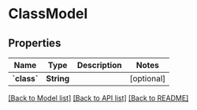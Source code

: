 # ClassModel

## Properties
Name | Type | Description | Notes
------------ | ------------- | ------------- | -------------
**&#x60;class&#x60;** | **String** |  | [optional] 

[[Back to Model list]](../README.md#documentation-for-models) [[Back to API list]](../README.md#documentation-for-api-endpoints) [[Back to README]](../README.md)


